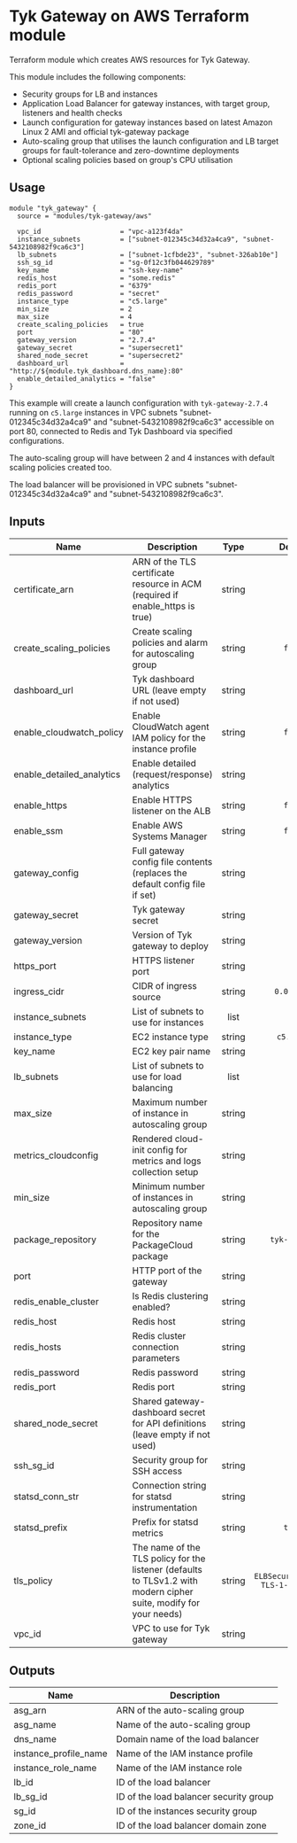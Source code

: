 # Tyk Gateway on AWS Terraform module

Terraform module which creates AWS resources for Tyk Gateway.

This module includes the following components:
 * Security groups for LB and instances
 * Application Load Balancer for gateway instances, with target group, listeners and health checks
 * Launch configuration for gateway instances based on latest Amazon Linux 2 AMI and official tyk-gateway package
 * Auto-scaling group that utilises the launch configuration and LB target groups for fault-tolerance and zero-downtime deployments
 * Optional scaling policies based on group's CPU utilisation

## Usage

```hcl
module "tyk_gateway" {
  source = "modules/tyk-gateway/aws"

  vpc_id                    = "vpc-a123f4da"
  instance_subnets          = ["subnet-012345c34d32a4ca9", "subnet-5432108982f9ca6c3"]
  lb_subnets                = ["subnet-1cfbde23", "subnet-326ab10e"]
  ssh_sg_id                 = "sg-0f12c3fb044629789"
  key_name                  = "ssh-key-name"
  redis_host                = "some.redis"
  redis_port                = "6379"
  redis_password            = "secret"
  instance_type             = "c5.large"
  min_size                  = 2
  max_size                  = 4
  create_scaling_policies   = true
  port                      = "80"
  gateway_version           = "2.7.4"
  gateway_secret            = "supersecret1"
  shared_node_secret        = "supersecret2"
  dashboard_url             = "http://${module.tyk_dashboard.dns_name}:80"
  enable_detailed_analytics = "false"
}
```

This example will create a launch configuration with `tyk-gateway-2.7.4` running on `c5.large`  instances in VPC subnets "subnet-012345c34d32a4ca9" and "subnet-5432108982f9ca6c3" accessible on port 80, connected to Redis and Tyk Dashboard via specified configurations.

The auto-scaling group will have between 2 and 4 instances with default scaling policies created too.

The load balancer will be provisioned in VPC subnets "subnet-012345c34d32a4ca9" and "subnet-5432108982f9ca6c3".

## Inputs

| Name | Description | Type | Default | Required |
|------|-------------|:----:|:-----:|:-----:|
| certificate\_arn | ARN of the TLS certificate resource in ACM (required if enable_https is true) | string | `` | no |
| create\_scaling\_policies | Create scaling policies and alarm for autoscaling group | string | `false` | no |
| dashboard\_url | Tyk dashboard URL (leave empty if not used) | string | `` | no |
| enable\_cloudwatch\_policy | Enable CloudWatch agent IAM policy for the instance profile | string | `false` | no |
| enable\_detailed\_analytics | Enable detailed (request/response) analytics | string | `` | no |
| enable\_https | Enable HTTPS listener on the ALB | string | `false` | no |
| enable\_ssm | Enable AWS Systems Manager | string | `false` | no |
| gateway\_config | Full gateway config file contents (replaces the default config file if set) | string | `` | no |
| gateway\_secret | Tyk gateway secret | string | `` | no |
| gateway\_version | Version of Tyk gateway to deploy | string | - | yes |
| https\_port | HTTPS listener port | string | `443` | no |
| ingress\_cidr | CIDR of ingress source | string | `0.0.0.0/0` | no |
| instance\_subnets | List of subnets to use for instances | list | - | yes |
| instance\_type | EC2 instance type | string | `c5.large` | no |
| key\_name | EC2 key pair name | string | - | yes |
| lb\_subnets | List of subnets to use for load balancing | list | - | yes |
| max\_size | Maximum number of instance in autoscaling group | string | `2` | no |
| metrics\_cloudconfig | Rendered cloud-init config for metrics and logs collection setup | string | `` | no |
| min\_size | Minimum number of instances in autoscaling group | string | `1` | no |
| package\_repository | Repository name for the PackageCloud package | string | `tyk-gateway` | no |
| port | HTTP port of the gateway | string | `80` | no |
| redis\_enable\_cluster | Is Redis clustering enabled? | string | `` | no |
| redis\_host | Redis host | string | `` | no |
| redis\_hosts | Redis cluster connection parameters | string | `` | no |
| redis\_password | Redis password | string | `` | no |
| redis\_port | Redis port | string | `` | no |
| shared\_node\_secret | Shared gateway-dashboard secret for API definitions (leave empty if not used) | string | `` | no |
| ssh\_sg\_id | Security group for SSH access | string | `` | no |
| statsd\_conn\_str | Connection string for statsd instrumentation | string | `` | no |
| statsd\_prefix | Prefix for statsd metrics | string | `tykGW` | no |
| tls\_policy | The name of the TLS policy for the listener (defaults to TLSv1.2 with modern cipher suite, modify for your needs) | string | `ELBSecurityPolicy-TLS-1-2-2017-01` | no |
| vpc\_id | VPC to use for Tyk gateway | string | - | yes |

## Outputs

| Name | Description |
|------|-------------|
| asg\_arn | ARN of the auto-scaling group |
| asg\_name | Name of the auto-scaling group |
| dns\_name | Domain name of the load balancer |
| instance\_profile\_name | Name of the IAM instance profile |
| instance\_role\_name | Name of the IAM instance role |
| lb\_id | ID of the load balancer |
| lb\_sg\_id | ID of the load balancer security group |
| sg\_id | ID of the instances security group |
| zone\_id | ID of the load balancer domain zone |

